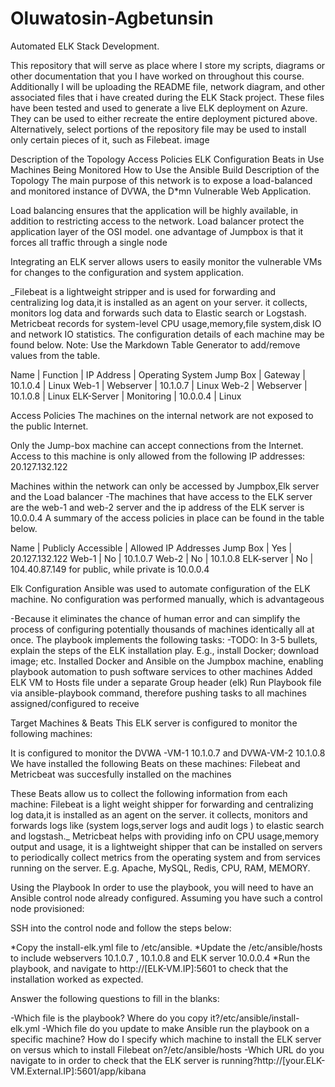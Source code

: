 # Oluwatosin-Agbetunsin

Automated ELK Stack Development.

This repository that will serve as place where I store my scripts, diagrams or other documentation that you I have worked on throughout this course. Additionally I will be uploading the README file, network diagram, and other associated files that i have created during the ELK Stack project.
These files have been tested and used to generate a live ELK deployment on Azure. They can be used to either recreate the entire deployment pictured above. Alternatively, select portions of the repository file may be used to install only certain pieces of it, such as Filebeat.
image

Description of the Topology
Access Policies
ELK Configuration
Beats in Use
Machines Being Monitored
How to Use the Ansible Build
Description of the Topology
The main purpose of this network is to expose a load-balanced and monitored instance of DVWA, the D*mn Vulnerable Web Application.

Load balancing ensures that the application will be highly available, in addition to restricting access to the network. Load balancer protect the application layer of the OSI model. one advantage of Jumpbox is that it forces all traffic through a single node

Integrating an ELK server allows users to easily monitor the vulnerable VMs for changes to the configuration and system application.

_Filebeat is a lightweight stripper and is used for forwarding and centralizing log data,it is installed as an agent on your server. it collects, monitors log data and forwards such data to Elastic search or Logstash.
Metricbeat records for system-level CPU usage,memory,file system,disk IO and network IO statistics.
The configuration details of each machine may be found below. Note: Use the Markdown Table Generator to add/remove values from the table.

Name | Function | IP Address | Operating System
Jump Box | Gateway | 10.1.0.4 | Linux
Web-1 | Webserver | 10.1.0.7 | Linux
Web-2 | Webserver | 10.1.0.8 | Linux
ELK-Server | Monitoring | 10.0.0.4 | Linux

Access Policies
The machines on the internal network are not exposed to the public Internet.

Only the Jump-box machine can accept connections from the Internet. Access to this machine is only allowed from the following IP addresses: 20.127.132.122

Machines within the network can only be accessed by Jumpbox,Elk server and the Load balancer -The machines that have access to the ELK server are the web-1 and web-2 server and the ip address of the ELK server is 10.0.0.4
A summary of the access policies in place can be found in the table below.

Name | Publicly Accessible | Allowed IP Addresses
Jump Box | Yes | 20.127.132.122
Web-1 | No | 10.1.0.7
Web-2 | No | 10.1.0.8
ELK-server | No | 104.40.87.149 for public, while private is 10.0.0.4

Elk Configuration
Ansible was used to automate configuration of the ELK machine. No configuration was performed manually, which is advantageous

-Because it eliminates the chance of human error and can simplify the process of configuring potentially thousands of machines identically all at once. The playbook implements the following tasks:
-TODO: In 3-5 bullets, explain the steps of the ELK installation play. E.g., install Docker; download image; etc. Installed Docker and Ansible on the Jumpbox machine, enabling playbook automation to push software services to other machines Added ELK VM to Hosts file under a separate Group header (elk) Run Playbook file via ansible-playbook command, therefore pushing tasks to all machines assigned/configured to receive

Target Machines & Beats
This ELK server is configured to monitor the following machines:

It is configured to monitor the DVWA -VM-1 10.1.0.7 and DVWA-VM-2 10.1.0.8
We have installed the following Beats on these machines: Filebeat and Metricbeat was succesfully installed on the machines

These Beats allow us to collect the following information from each machine: Filebeat is a light weight shipper for forwarding and centralizing log data,it is installed as an agent on the server. it collects, monitors and forwards logs like (system logs,server logs and audit logs ) to elastic search and logstash._ Metricbeat helps with providing info on CPU usage,memory output and usage, it is a lightweight shipper that can be installed on servers to periodically collect metrics from the operating system and from services running on the server. E.g. Apache, MySQL, Redis, CPU, RAM, MEMORY.

Using the Playbook
In order to use the playbook, you will need to have an Ansible control node already configured. Assuming you have such a control node provisioned:

SSH into the control node and follow the steps below:

*Copy the install-elk.yml file to /etc/ansible.
*Update the /etc/ansible/hosts to include webservers 10.1.0.7 , 10.1.0.8 and ELK server 10.0.0.4
*Run the playbook, and navigate to http://[ELK-VM.IP]:5601 to check that the installation worked as expected.

Answer the following questions to fill in the blanks:

-Which file is the playbook? Where do you copy it?/etc/ansible/install-elk.yml
-Which file do you update to make Ansible run the playbook on a specific machine? How do I specify which machine to install the ELK server on versus which to install Filebeat on?/etc/ansible/hosts
-Which URL do you navigate to in order to check that the ELK server is running?http://[your.ELK-VM.External.IP]:5601/app/kibana
